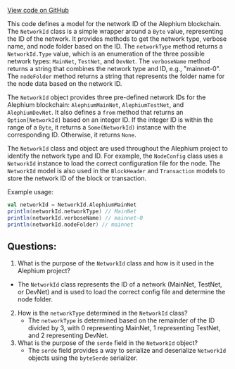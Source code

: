 [View code on GitHub](https://github.com/oxygenium/oxygenium/protocol/src/main/scala/org/oxygenium/protocol/model/NetworkId.scala)

This code defines a model for the network ID of the Alephium blockchain. The `NetworkId` class is a simple wrapper around a `Byte` value, representing the ID of the network. It provides methods to get the network type, verbose name, and node folder based on the ID. The `networkType` method returns a `NetworkId.Type` value, which is an enumeration of the three possible network types: `MainNet`, `TestNet`, and `DevNet`. The `verboseName` method returns a string that combines the network type and ID, e.g., "mainnet-0". The `nodeFolder` method returns a string that represents the folder name for the node data based on the network ID.

The `NetworkId` object provides three pre-defined network IDs for the Alephium blockchain: `AlephiumMainNet`, `AlephiumTestNet`, and `AlephiumDevNet`. It also defines a `from` method that returns an `Option[NetworkId]` based on an integer ID. If the integer ID is within the range of a `Byte`, it returns a `Some(NetworkId)` instance with the corresponding ID. Otherwise, it returns `None`.

The `NetworkId` class and object are used throughout the Alephium project to identify the network type and ID. For example, the `NodeConfig` class uses a `NetworkId` instance to load the correct configuration file for the node. The `NetworkId` model is also used in the `BlockHeader` and `Transaction` models to store the network ID of the block or transaction.

Example usage:
```scala
val networkId = NetworkId.AlephiumMainNet
println(networkId.networkType) // MainNet
println(networkId.verboseName) // mainnet-0
println(networkId.nodeFolder) // mainnet
```
## Questions: 
 1. What is the purpose of the `NetworkId` class and how is it used in the Alephium project?
   - The `NetworkId` class represents the ID of a network (MainNet, TestNet, or DevNet) and is used to load the correct config file and determine the node folder.
2. How is the `networkType` determined in the `NetworkId` class?
   - The `networkType` is determined based on the remainder of the ID divided by 3, with 0 representing MainNet, 1 representing TestNet, and 2 representing DevNet.
3. What is the purpose of the `serde` field in the `NetworkId` object?
   - The `serde` field provides a way to serialize and deserialize `NetworkId` objects using the `byteSerde` serializer.